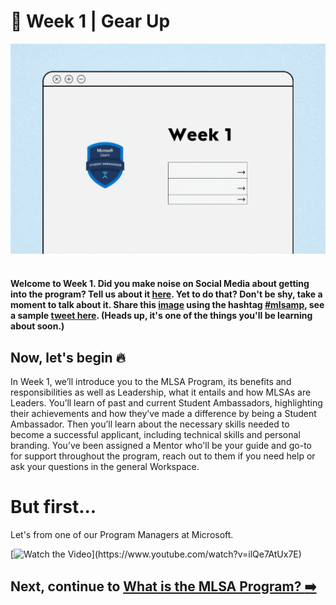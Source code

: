 # :pushpin: Week 1 | Gear Up

<img src="./../images/MLSA-MP-Week1.gif" /><br><br>

<h4> Welcome to Week 1. Did you make noise on Social Media about getting into the program? Tell us about it <a href="https://forms.office.com/r/b9D8ZMpuMR">here</a>. Yet to do that? Don't be shy, take a moment to talk about it. Share this <a href="https://getdp.co/mlsamp">image</a> using the hashtag <a href="https://twitter.com/hashtag/mlsamp" >#mlsamp</a>, see a sample <a href=https://twitter.com/devgenix/status/1649022294289788931 >tweet here</a>. (Heads up, it's one of the things you'll be learning about soon.) </h4>


## Now, let's begin :fire:

In Week 1, we’ll introduce you to the MLSA Program, its benefits and responsibilities as well as Leadership, what it entails and how MLSAs are Leaders. You’ll learn of past and current Student Ambassadors, highlighting their achievements and how they’ve made a difference by being a Student Ambassador. Then you’ll learn about the necessary skills needed to become a successful applicant, including technical skills and personal branding.
You’ve been assigned a Mentor who'll be your guide and go-to for support throughout the program, reach out to them if you need help or ask your questions in the general Workspace. 

# But first...
Let's from one of our Program Managers at Microsoft. 

[![Watch the Video](https://i.ytimg.com/vi/ilQe7AtUx7E/maxresdefault.jpg?sqp=-oaymwEmCIAKENAF8quKqQMa8AEB-AH-CYAC0AWKAgwIABABGGIgZSgyMA8=&rs=AOn4CLCDaTBDFyNzqH-xr7anKFfqQboWjg")](https://www.youtube.com/watch?v=ilQe7AtUx7E)

## Next, continue to [What is the MLSA Program? :arrow_right:](./1_mlsa.md)
